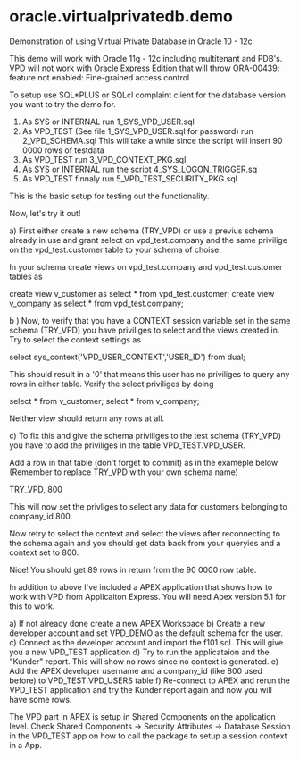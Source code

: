 # oracle.virtualprivatedb.demo
Demonstration of using Virtual Private Database in Oracle 10 - 12c

This demo will work with Oracle 11g - 12c including multitenant and PDB's. VPD will not work with Oracle Express Edition that will throw ORA-00439: feature not enabled: Fine-grained access control

To setup use SQL*PLUS or SQLcl complaint client for the database version you want to try the demo for.

1. As SYS or INTERNAL run 1_SYS_VPD_USER.sql
2. As VPD_TEST (See file 1_SYS_VPD_USER.sql for password) run 2_VPD_SCHEMA.sql
   This will take a while since the script will insert 90 0000 rows of testdata
3. As VPD_TEST run 3_VPD_CONTEXT_PKG.sql
4. As SYS or INTERNAL run the script 4_SYS_LOGON_TRIGGER.sq
5. As VPD_TEST finnaly run 5_VPD_TEST_SECURITY_PKG.sql

This is the basic setup for testing out the functionality.

Now, let's try it out!

a) First either create a new schema (TRY_VPD) or use a previus schema already in use and grant select on vpd_test.company and the same privilige on the vpd_test.customer table to your schema of choise.

In your schema create views on vpd_test.company and vpd_test.customer tables as

create view v_customer as select * from vpd_test.customer;
create view v_company as select * from vpd_test.company;

b ) Now, to verify that you have a CONTEXT session variable set in the same schema (TRY_VPD) you have priviliges to select and the views created in. Try to select the context settings as

select sys_context('VPD_USER_CONTEXT','USER_ID') from dual;

This should result in a '0' that means this user has no priviliges to query any rows in either table.
Verify the select priviliges by doing

select * from v_customer;
select * from v_company;

Neither view should return any rows at all.

c) To fix this and give the schema priviliges to the test schema (TRY_VPD) you have to add the priviliges in the table VPD_TEST.VPD_USER.

Add a row in that table (don't forget to commit) as in the exameple below (Remember to replace TRY_VPD with your own schema name)

TRY_VPD, 800

This will now set the privliges to select any data for customers belonging to company_id 800.

Now retry to select the context and select the views after reconnecting to the schema again and you should get data back from your queryies and a context set to 800.

Nice! You should get 89 rows in return from the 90 0000 row table.

In addition to above I've included a APEX application that shows how to work with VPD from Applicaiton Express.
You will need Apex version 5.1 for this to work.

a) If not already done create a new APEX Workspace
b) Create a new  developer account and set VPD_DEMO as the default schema for the user.
c) Connect as the developer account and import the f101.sql. This will give you a new VPD_TEST application
d) Try to run the applicataion and the "Kunder" report. This will show no rows since no context is generated.
e) Add the APEX developer username and a company_id (like 800 used before) to VPD_TEST.VPD_USERS table
f) Re-connect to APEX and rerun the VPD_TEST application and try the Kunder report again and  now you will have some rows.

The VPD part in APEX is setup in Shared Components on the application level. Check Shared Components -> Security Attributes -> Database Session in the VPD_TEST app on how to call the package to setup a session context in a App.
